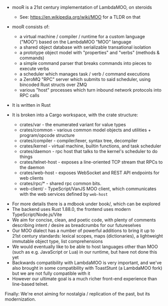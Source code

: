 - mooR is a 21st century implementation of LambdaMOO, on steroids
  - See: https://en.wikipedia.org/wiki/MOO for a TLDR on that

- mooR consists of:
  - a virtual machine / compiler / runtime for a custom language ("MOO") based on the LambdaMOO
    "MOO" language
  - a shared object database with serializable transational isolation
  - a prototype object model with "properties" and "verbs" (methods & commands)
  - a simple command parser that breaks commands into pieces to execute verbs
  - a scheduler which manages task / verb / command executions
  - a ZeroMQ "RPC" server which submits to said scheduler, using bincoded Rust structs over ZMQ
  - various "host" processes which turn inbound network protocols into RPC calls

- It is written in Rust
- It is broken into a Cargo workspace, with the crate structure:
  - crates/var - the enumerated variant for value types
  - crates/common - various common model objects and utilities + program/opcode structure
  - crates/compiler - compiler/lexer, syntax tree, decompiler
  - crates/kernel - virtual machine, builtin functions, and task scheduler
  - crates/daemon - rpc host that talks to the kernel's scheduler to do things
  - crates/telnet-host - exposes a line-oriented TCP stream that RPCs to the daemon
  - crates/web-host - exposes WebSocket and REST API endpoints for web clients
  - crates/rpc/* - shared rpc common bits.
  - web-client/ - TypeScript/VanJS MOO client, which communicates with the web services defined by
    `web-host`

* For more details there is a mdbook under book/, which can be explored
* The backend uses Rust 1.88.0, the frontend uses modern TypeScript/Node.js/Vite
* We aim for concise, clean, and poetic code, with plenty of comments describing intent / desire as
  breadcrumbs for our futureselves
* Our MOO dialect has a number of powerful additions to bring it up to 21st century standards:
  lexical scopes, maps (dictionaries), a lightweight immutable object type, list comprehensions
* We would eventually like to be able to host languages other than MOO (such as e.g. JavaScript or
  Lua) in our runtime, but have not done this yet
* Backwards compatibility with LambdaMOO is very important, and we've also brought in some
  compatibility with ToastStunt (a LambdaMOO fork) but we are not fully compatible with it
* However our ultimate goal is a much richer front-end experience than line-based telnet.

Finally: We're enot aiming for nostalgia / replication of the past, but its modernization.
